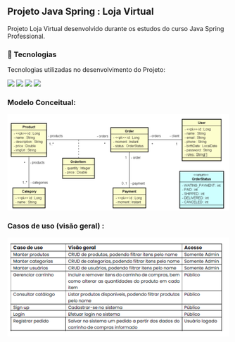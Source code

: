 

 ## Projeto Java Spring : Loja Virtual

 
Projeto Loja Virtual desenvolvido durante os estudos do curso Java Spring Professional.

### 🚀  Tecnologias

Tecnologias utilizadas no desenvolvimento do Projeto:


<img  loading="lazy" src="https://img.shields.io/badge/Spring%20Boot-6DB33F.svg?style=for-the-badge&logo=Spring-Boot&logoColor=white">
<img  loading="lazy" src="https://camo.githubusercontent.com/6698fbc2bf03c4f4009c97b88ecc26fb77fdd11a7790a4945b666460dc2e0cff/68747470733a2f2f696d672e736869656c64732e696f2f62616467652f537072696e6725323053656375726974792d3644423333462e7376673f7374796c653d666f722d7468652d6261646765266c6f676f3d537072696e672d5365637572697479266c6f676f436f6c6f723d7768697465">
<img  loading="lazy" src="https://camo.githubusercontent.com/d7555baaf9a5c9db6285ae77cf9a72a3df65b786b95a5d53df3369acf0968954/68747470733a2f2f696d672e736869656c64732e696f2f62616467652f506f737467726553514c2d3431363945312e7376673f7374796c653d666f722d7468652d6261646765266c6f676f3d506f737467726553514c266c6f676f436f6c6f723d7768697465">
<img  loading="lazy" src="https://camo.githubusercontent.com/64d46c7e23fd26db7f3810ae31178f274d234023f9fe470da06dd34ffcdeb1ac/68747470733a2f2f696d672e736869656c64732e696f2f62616467652f506f73746d616e2d4646364333372e7376673f7374796c653d666f722d7468652d6261646765266c6f676f3d506f73746d616e266c6f676f436f6c6f723d7768697465">



<img  loading="lazy" src="">


### Modelo Conceitual:

![img.png](img.png)

### Casos de uso (visão geral) :

![img_1.png](img_1.png)

​    
​    
